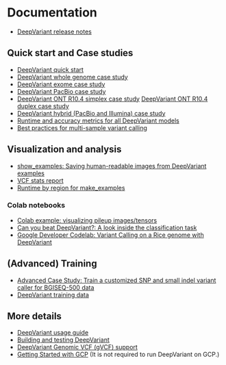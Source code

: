 # Documentation

*   [DeepVariant release notes](https://github.com/google/deepvariant/releases)

## Quick start and Case studies

*   [DeepVariant quick start](deepvariant-quick-start.md)
*   [DeepVariant whole genome case study](deepvariant-case-study.md)
*   [DeepVariant exome case study](deepvariant-exome-case-study.md)
*   [DeepVariant PacBio case study](deepvariant-pacbio-model-case-study.md)
*   [DeepVariant ONT R10.4 simplex case study](deepvariant-ont-r104-simplex-case-study.md)
    [DeepVariant ONT R10.4 duplex case study](deepvariant-ont-r104-duplex-case-study.md)
*   [DeepVariant hybrid (PacBio and Illumina) case study](deepvariant-hybrid-case-study.md)
*   [Runtime and accuracy metrics for all DeepVariant models](metrics.md)
*   [Best practices for multi-sample variant calling](trio-merge-case-study.md)

## Visualization and analysis

*   [show_examples: Saving human-readable images from DeepVariant examples](show-examples.md)
*   [VCF stats report](deepvariant-vcf-stats-report.md)
*   [Runtime by region for make_examples](runtime-by-region.md)

### Colab notebooks

*   [Colab example: visualizing pileup images/tensors](visualizing_examples.ipynb)
*   [Can you beat DeepVariant?: A look inside the classification task](cybdv_notebook.ipynb)
*   [Google Developer Codelab: Variant Calling on a Rice genome with DeepVariant](https://codelabs.developers.google.com/codelabs/genomics-deepvariant)

## (Advanced) Training

*   [Advanced Case Study: Train a customized SNP and small indel variant caller
    for BGISEQ-500 data](deepvariant-training-case-study.md)
*   [DeepVariant training data](deepvariant-details-training-data.md)

## More details

*   [DeepVariant usage guide](deepvariant-details.md)
*   [Building and testing DeepVariant](deepvariant-build-test.md)
*   [DeepVariant Genomic VCF (gVCF) support](deepvariant-gvcf-support.md)
*   [Getting Started with GCP](deepvariant-gcp-info.md) (It is not required to
    run DeepVariant on GCP.)
